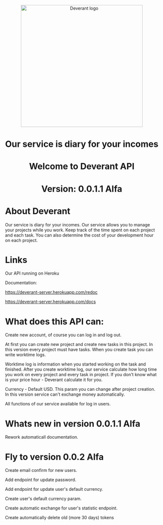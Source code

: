 <div align="center">
  <img alt="Deverant logo" src="https://i.postimg.cc/wvhDZTPn/Deverant.png" width="400px" />

  # Our service is diary for your incomes
  # Welcome to Deverant API
  # Version: 0.0.1.1 Alfa
</div>

# About Deverant
Our service is diary for your incomes. Our service allows you to manage your projects while you work. Keep track of the time spent on each project and each task. You can also determine the cost of your development hour on each project.
# Links
Our API running on Heroku

Documentation:

https://deverant-server.herokuapp.com/redoc

https://deverant-server.herokuapp.com/docs

# What does this API can:
Create new account, of course you can log in and log out.

At first you can create new project and create new tasks in this project. In this version every project must have tasks. When you create task you can write worktime logs. 

Worktime log is information when you started working on the task and finished. After you create worktime log, our service calculate how long time you work on every project and every task in project. If you don't know what is your price hour - Deverant calculate it for you.

Currency - Default USD. This param you can change after project creation. In this version service can't exchange money automatically.

All functions of our service available for log in users.

# Whats new in version 0.0.1.1 Alfa

Rework automaticall documentation.

# Fly to version 0.0.2 Alfa
Create email confirm for new users. 

Add endpoint for update password. 

Add endpoint for update user's default currency.

Create user's default currency param.

Create automatic exchange for user's statistic endpoint.

Create automatically delete old (more 30 days) tokens
